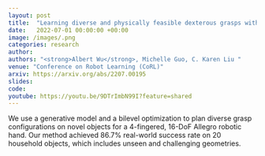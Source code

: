 ```yaml
---
layout: post
title:  "Learning diverse and physically feasible dexterous grasps with generative model and bilevel optimization"
date:   2022-07-01 00:00:00 +00:00
image: /images/.png
categories: research
author:
authors: "<strong>Albert Wu</strong>, Michelle Guo, C. Karen Liu "
venue: "Conference on Robot Learning (CoRL)"
arxiv: https://arxiv.org/abs/2207.00195
slides:
code: 
youtube: https://youtu.be/9DTrImbN99I?feature=shared
---
```

We use a generative model and a bilevel optimization to plan diverse grasp configurations on novel objects for a 4-fingered, 16-DoF Allegro robotic hand. Our method achieved 86.7% real-world success rate on 20 household objects, which includes unseen and challenging geometries.